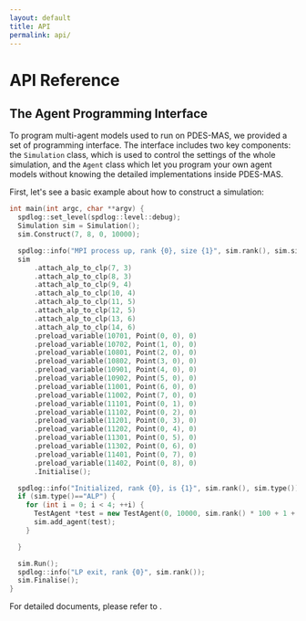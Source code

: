 ```yaml
---
layout: default
title: API
permalink: api/
---
```


# API Reference

## The Agent Programming Interface
To program multi-agent models used to run on PDES-MAS, we provided a set of programming interface. The interface includes 
two key components: the `Simulation` class, which is used to control the settings of the whole simulation, and 
the `Agent` class which let you program your own agent models without knowing the detailed implementations inside PDES-MAS.

First, let's see a basic example about how to construct a simulation:

```c++
int main(int argc, char **argv) {
  spdlog::set_level(spdlog::level::debug);
  Simulation sim = Simulation();
  sim.Construct(7, 8, 0, 10000);

  spdlog::info("MPI process up, rank {0}, size {1}", sim.rank(), sim.size());
  sim
      .attach_alp_to_clp(7, 3)
      .attach_alp_to_clp(8, 3)
      .attach_alp_to_clp(9, 4)
      .attach_alp_to_clp(10, 4)
      .attach_alp_to_clp(11, 5)
      .attach_alp_to_clp(12, 5)
      .attach_alp_to_clp(13, 6)
      .attach_alp_to_clp(14, 6)
      .preload_variable(10701, Point(0, 0), 0)
      .preload_variable(10702, Point(1, 0), 0)
      .preload_variable(10801, Point(2, 0), 0)
      .preload_variable(10802, Point(3, 0), 0)
      .preload_variable(10901, Point(4, 0), 0)
      .preload_variable(10902, Point(5, 0), 0)
      .preload_variable(11001, Point(6, 0), 0)
      .preload_variable(11002, Point(7, 0), 0)
      .preload_variable(11101, Point(0, 1), 0)
      .preload_variable(11102, Point(0, 2), 0)
      .preload_variable(11201, Point(0, 3), 0)
      .preload_variable(11202, Point(0, 4), 0)
      .preload_variable(11301, Point(0, 5), 0)
      .preload_variable(11302, Point(0, 6), 0)
      .preload_variable(11401, Point(0, 7), 0)
      .preload_variable(11402, Point(0, 8), 0)
      .Initialise();

  spdlog::info("Initialized, rank {0}, is {1}", sim.rank(), sim.type());
  if (sim.type()=="ALP") {
    for (int i = 0; i < 4; ++i) {
      TestAgent *test = new TestAgent(0, 10000, sim.rank() * 100 + 1 + i);
      sim.add_agent(test);
    }

  }

  sim.Run();
  spdlog::info("LP exit, rank {0}", sim.rank());
  sim.Finalise();
}
```


For detailed documents, please refer to []().